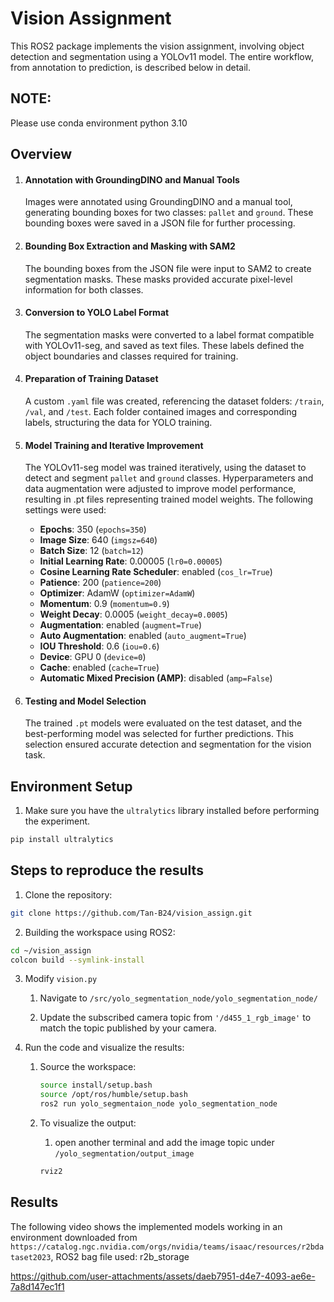 # Vision Assignment

This ROS2 package implements the vision assignment, involving object detection and segmentation using a YOLOv11 model. The entire workflow, from annotation to prediction, is described below in detail.

## NOTE: 
Please use conda environment python 3.10

## Overview

1. #### Annotation with GroundingDINO and Manual Tools
    Images were annotated using GroundingDINO and a manual tool, generating bounding boxes for two classes: `pallet` and `ground`. These bounding boxes were saved in a JSON file for further processing.

2. #### Bounding Box Extraction and Masking with SAM2
    The bounding boxes from the JSON file were input to SAM2 to create segmentation masks. These masks provided accurate pixel-level information for both classes.

3. #### Conversion to YOLO Label Format
    The segmentation masks were converted to a label format compatible with YOLOv11-seg, and saved as text files. These labels defined the object boundaries and classes required for training.

4. #### Preparation of Training Dataset
    A custom `.yaml` file was created, referencing the dataset folders: `/train`, `/val`, and `/test`. Each folder contained images and corresponding labels, structuring the data for YOLO training.

5. #### Model Training and Iterative Improvement
    The YOLOv11-seg model was trained iteratively, using the dataset to detect and segment `pallet` and `ground` classes. Hyperparameters and data augmentation were adjusted to improve model performance, resulting in .pt files representing trained model weights. The following settings were used:
    - **Epochs**: 350 (`epochs=350`)
    - **Image Size**: 640 (`imgsz=640`)
    - **Batch Size**: 12 (`batch=12`)
    - **Initial Learning Rate**: 0.00005 (`lr0=0.00005`)
    - **Cosine Learning Rate Scheduler**: enabled (`cos_lr=True`)
    - **Patience**: 200 (`patience=200`)
    - **Optimizer**: AdamW (`optimizer=AdamW`)
    - **Momentum**: 0.9 (`momentum=0.9`)
    - **Weight Decay**: 0.0005 (`weight_decay=0.0005`)
    - **Augmentation**: enabled (`augment=True`)
    - **Auto Augmentation**: enabled (`auto_augment=True`)
    - **IOU Threshold**: 0.6 (`iou=0.6`)
    - **Device**: GPU 0 (`device=0`)
    - **Cache**: enabled (`cache=True`)
    - **Automatic Mixed Precision (AMP)**: disabled (`amp=False`)

5. #### Testing and Model Selection
    The trained `.pt` models were evaluated on the test dataset, and the best-performing model was selected for further predictions. This selection ensured accurate detection and segmentation for the vision task.

## Environment Setup
1. Make sure you have the `ultralytics` library installed before performing the experiment.
```bash
pip install ultralytics
```

## Steps to reproduce the results

1. Clone the repository:

```bash
git clone https://github.com/Tan-B24/vision_assign.git
```

2. Building the workspace using ROS2:

```bash
cd ~/vision_assign
colcon build --symlink-install
```

3. Modify `vision.py` 
    
    1. Navigate to `/src/yolo_segmentation_node/yolo_segmentation_node/` 
    
    2. Update the subscribed camera topic from `'/d455_1_rgb_image'` to match the topic published by your camera.


4. Run the code and visualize the results:

    1. Source the workspace:
        ```bash
        source install/setup.bash
        source /opt/ros/humble/setup.bash
        ros2 run yolo_segmentaion_node yolo_segmentation_node
        ```

    2. To visualize the output:
        
        1. open another terminal and add the image topic under `/yolo_segmentation/output_image`
        ```bash
        rviz2
        ```

## Results

The following video shows the implemented models working in an environment downloaded from `https://catalog.ngc.nvidia.com/orgs/nvidia/teams/isaac/resources/r2bdataset2023`, ROS2 bag file used: r2b_storage

https://github.com/user-attachments/assets/daeb7951-d4e7-4093-ae6e-7a8d147ec1f1

